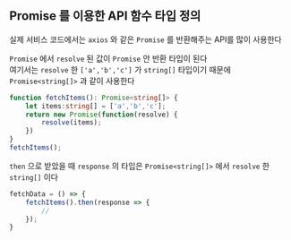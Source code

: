 
## Promise 를 이용한 API 함수 타입 정의

실제 서비스 코드에서는 `axios` 와 같은 `Promise` 를 반환해주는 API를 많이 사용한다  

`Promise` 에서 `resolve` 된 값이 `Promise` 안 반환 타입이 된다  
여기서는 `resolve` 한 `['a','b','c']` 가 `string[]` 타입이기 때문에 `Promise<string[]>` 과 같이 사용한다 
```typescript
function fetchItems(): Promise<string[]> {
    let items:string[] = ['a','b','c'];
    return new Promise(function(resolve) {
        resolve(items);
    })
}
fetchItems();
``` 
`then` 으로 받았을 때 `response` 의 타입은 `Promise<string[]>` 에서 `resolve` 한 `string[]` 이다  
```typescript
fetchData = () => {
    fetchItems().then(response => {
        // 
    });
}

``` 


```typescript


``` 



```typescript


```  